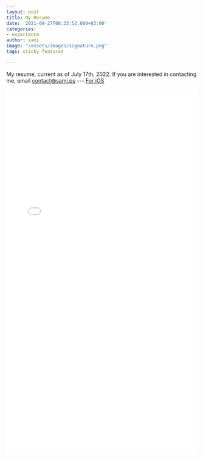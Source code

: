 ```yaml
---
layout: post
title: My Resume
date: '2021-09-27T08:23:52.000+03:00'
categories:
- experience
author: sami
image: "/assets/images/signature.png"
tags: sticky featured

---
```

My resume, current as of July 17th, 2022.  If you are interested in contacting me, email contact@sami.ps --- [For iOS](../assets/files/resume.pdf)

<embed src="/assets/files/resume.pdf" type="application/pdf" style="width: 100%; height: 100vw"/>